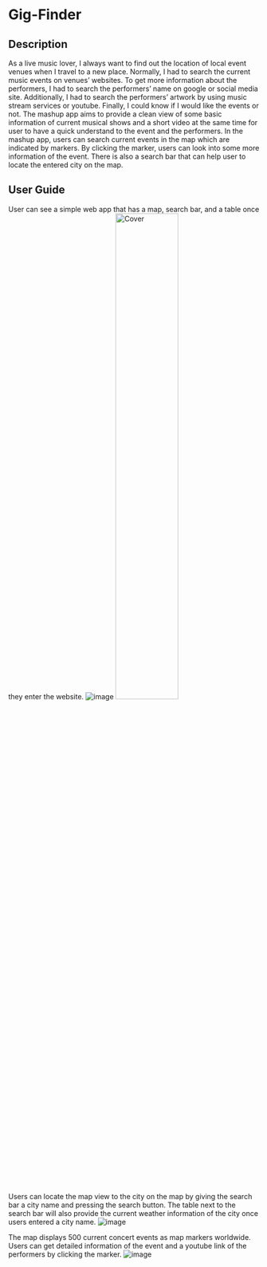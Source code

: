 # Gig-Finder
## Description
As a live music lover, I always want to find out the location of local event venues when I travel to a new place. 
Normally, I had to search the current music events on venues’ websites. To get more information about the performers, I had to search the performers’ name on google or social media site. Additionally, I had to search the performers’ artwork by using music stream services or youtube. Finally, I could know if I would like the events or not.
The mashup app aims to provide a clean view of some basic information of current musical shows and a short video at the same time for user to have a quick understand to the event and the performers. In the mashup app, users can search current events in the map which are indicated by markers. By clicking the marker, users can look into some more information of the event. There is also a search bar that can help user to locate the entered city on the map.

## User Guide
User can see a simple web app that has a map, search bar, and a table once they enter the website.
![image](https://user-images.githubusercontent.com/115144351/213116309-c6851905-aa6a-4995-ad95-127d7b0fe6f9.png)
<img src="https://user-images.githubusercontent.com/115144351/213116309-c6851905-aa6a-4995-ad95-127d7b0fe6f9.png" alt="Cover" width="50%"/>

Users can locate the map view to the city on the map by giving the search bar a city name and pressing the search button. The table next to the search bar will also provide the current weather information of the city once users entered a city name. 
![image](https://user-images.githubusercontent.com/115144351/213116354-68955050-fedc-491b-bc95-f22161b02f27.png)

The map displays 500 current concert events as map markers worldwide. Users can get detailed information of the event and a youtube link of the performers by clicking the marker.
![image](https://user-images.githubusercontent.com/115144351/213116382-0439f4f6-d7f0-43e8-9e3f-2e3048c1d6a4.png)
